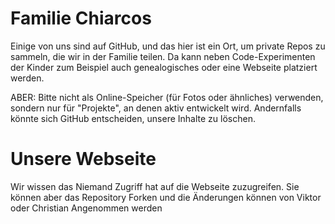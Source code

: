 # Familie Chiarcos

Einige von uns sind auf GitHub, und das hier ist ein Ort, um private Repos zu sammeln, die wir in der Familie teilen. Da kann neben Code-Experimenten der Kinder zum Beispiel auch genealogisches oder eine Webseite platziert werden.

ABER: Bitte nicht als Online-Speicher (für Fotos oder ähnliches) verwenden, sondern nur für "Projekte", an denen aktiv entwickelt wird. Andernfalls könnte sich GitHub entscheiden, unsere Inhalte zu löschen.

# Unsere Webseite

Wir wissen das Niemand Zugriff hat auf die Webseite zuzugreifen.
Sie können aber das Repository Forken und die Änderungen können von Viktor oder Christian Angenommen werden

